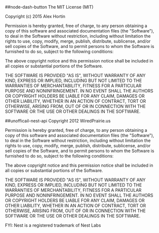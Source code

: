 ##node-dash-button
The MIT License (MIT)

Copyright (c) 2015 Alex Hortin

Permission is hereby granted, free of charge, to any person obtaining a copy of this software and associated documentation files (the "Software"), to deal in the Software without restriction, including without limitation the rights to use, copy, modify, merge, publish, distribute, sublicense, and/or sell copies of the Software, and to permit persons to whom the Software is furnished to do so, subject to the following conditions:

The above copyright notice and this permission notice shall be included in all copies or substantial portions of the Software.

THE SOFTWARE IS PROVIDED "AS IS", WITHOUT WARRANTY OF ANY KIND, EXPRESS OR IMPLIED, INCLUDING BUT NOT LIMITED TO THE WARRANTIES OF MERCHANTABILITY, FITNESS FOR A PARTICULAR PURPOSE AND NONINFRINGEMENT. IN NO EVENT SHALL THE AUTHORS OR COPYRIGHT HOLDERS BE LIABLE FOR ANY CLAIM, DAMAGES OR OTHER LIABILITY, WHETHER IN AN ACTION OF CONTRACT, TORT OR OTHERWISE, ARISING FROM, OUT OF OR IN CONNECTION WITH THE SOFTWARE OR THE USE OR OTHER DEALINGS IN THE SOFTWARE.

##unofficail-nest-api
 Copyright 2012 WiredPrairie.us

 Permission is hereby granted, free of charge, to any person obtaining a copy of this software and associated
 documentation files (the "Software"), to deal in the Software without restriction, including without limitation the
 rights to use, copy, modify, merge, publish, distribute, sublicense, and/or sell copies of the Software, and to
 permit persons to whom the Software is furnished to do so, subject to the following conditions:

 The above copyright notice and this permission notice shall be included in all copies or substantial portions
 of the Software.

 THE SOFTWARE IS PROVIDED "AS IS", WITHOUT WARRANTY OF ANY KIND, EXPRESS OR IMPLIED, INCLUDING BUT NOT LIMITED
 TO THE WARRANTIES OF MERCHANTABILITY, FITNESS FOR A PARTICULAR PURPOSE AND NONINFRINGEMENT. IN NO EVENT SHALL
 THE AUTHORS OR COPYRIGHT HOLDERS BE LIABLE FOR ANY CLAIM, DAMAGES OR OTHER LIABILITY, WHETHER IN AN ACTION OF
 CONTRACT, TORT OR OTHERWISE, ARISING FROM, OUT OF OR IN CONNECTION WITH THE SOFTWARE OR THE USE OR OTHER
 DEALINGS IN THE SOFTWARE.

 FYI: Nest is a registered trademark of Nest Labs
